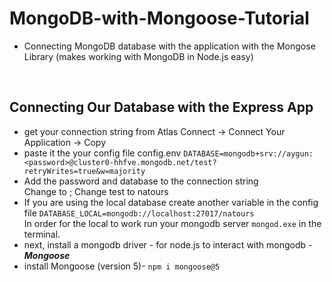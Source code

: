 # MongoDB-with-Mongoose-Tutorial
- Connecting MongoDB database with the application with the Mongose Library (makes working with MongoDB in Node.js easy)
<br/>

## Connecting Our Database with the Express App
- get your connection string from Atlas Connect -> Connect Your Application -> Copy
- paste it the your config file config.env ```DATABASE=mongodb+srv://aygun:<password>@cluster0-hhfve.mongodb.net/test?retryWrites=true&w=majority```
- Add the password and database to the connection string  
  Change <password> to <PASSWORD>; 
  Change test to natours
- If you are using the local database create another variable in the config file ```DATABASE_LOCAL=mongodb://localhost:27017/natours```  
  In order for the local to work run your mongodb server ```mongod.exe``` in the terminal.
- next, install a mongodb driver - for node.js to interact with mongodb - ***Mongoose***  
- install Mongoose (version 5)- ```npm i mongoose@5```
